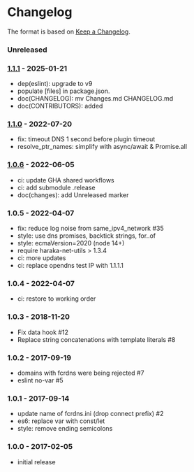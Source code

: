 # Changelog

The format is based on [Keep a Changelog](https://keepachangelog.com/).

### Unreleased

### [1.1.1] - 2025-01-21

- dep(eslint): upgrade to v9
- populate [files] in package.json.
- doc(CHANGELOG): mv Changes.md CHANGELOG.md
- doc(CONTRIBUTORS): added

### [1.1.0] - 2022-07-20

- fix: timeout DNS 1 second before plugin timeout
- resolve_ptr_names: simplify with async/await & Promise.all

### [1.0.6] - 2022-06-05

- ci: update GHA shared workflows
- ci: add submodule .release
- doc(changes): add Unreleased marker

### 1.0.5 - 2022-04-07

- fix: reduce log noise from same_ipv4_network #35
- style: use dns promises, backtick strings, for..of
- style: ecmaVersion=2020 (node 14+)
- require haraka-net-utils > 1.3.4
- ci: more updates
- ci: replace opendns test IP with 1.1.1.1

### 1.0.4 - 2022-04-07

- ci: restore to working order

### 1.0.3 - 2018-11-20

- Fix data hook #12
- Replace string concatenations with template literals #8

### 1.0.2 - 2017-09-19

- domains with fcrdns were being rejected #7
- eslint no-var #5

### 1.0.1 - 2017-09-14

- update name of fcrdns.ini (drop connect prefix) #2
- es6: replace var with const/let
- style: remove ending semicolons

### 1.0.0 - 2017-02-05

- initial release

[1.0.6]: https://github.com/haraka/haraka-plugin-fcrdns/releases/tag/1.0.6
[1.1.0]: https://github.com/haraka/haraka-plugin-fcrdns/releases/tag/1.1.0
[1.1.1]: https://github.com/haraka/haraka-plugin-fcrdns/releases/tag/v1.1.1
[1.0.5]: https://github.com/haraka/haraka-plugin-fcrdns/releases/tag/v1.0.5
